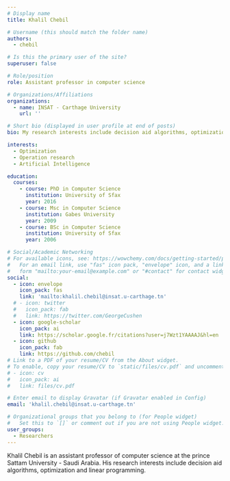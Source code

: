 ```yaml
---
# Display name
title: Khalil Chebil

# Username (this should match the folder name)
authors:
  - chebil

# Is this the primary user of the site?
superuser: false

# Role/position
role: Assistant professor in computer science

# Organizations/Affiliations
organizations:
  - name: INSAT - Carthage University
    url: ''

# Short bio (displayed in user profile at end of posts)
bio: My research interests include decision aid algorithms, optimization and linear programming.

interests:
  - Optimization
  - Operation research
  - Artificial Intelligence

education:
  courses:
    - course: PhD in Computer Science
      institution: University of Sfax
      year: 2016
    - course: Msc in Computer Science
      institution: Gabes University
      year: 2009
    - course: BSc in Computer Science
      institution: University of Sfax
      year: 2006

# Social/Academic Networking
# For available icons, see: https://wowchemy.com/docs/getting-started/page-builder/#icons
#   For an email link, use "fas" icon pack, "envelope" icon, and a link in the
#   form "mailto:your-email@example.com" or "#contact" for contact widget.
social:
  - icon: envelope
    icon_pack: fas
    link: 'mailto:khalil.chebil@insat.u-carthage.tn'
  # - icon: twitter
  #   icon_pack: fab
  #   link: https://twitter.com/GeorgeCushen
  - icon: google-scholar
    icon_pack: ai
    link: https://scholar.google.fr/citations?user=j7Wzt1YAAAAJ&hl=en
  - icon: github
    icon_pack: fab
    link: https://github.com/chebil
# Link to a PDF of your resume/CV from the About widget.
# To enable, copy your resume/CV to `static/files/cv.pdf` and uncomment the lines below.
# - icon: cv
#   icon_pack: ai
#   link: files/cv.pdf

# Enter email to display Gravatar (if Gravatar enabled in Config)
email: 'khalil.chebil@insat.u-carthage.tn'

# Organizational groups that you belong to (for People widget)
#   Set this to `[]` or comment out if you are not using People widget.
user_groups:
  - Researchers
---
```


Khalil Chebil is an assistant professor of computer science at the prince Sattam University - Saudi Arabia. His research interests include decision aid algorithms, optimization and linear programming. 
